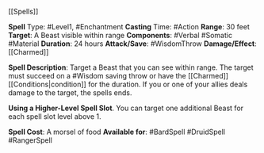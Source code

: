 [[Spells]] 

**Spell** Type: #Level1, #Enchantment
**Casting** Time: #Action 
**Range**: 30 feet
**Target**: A Beast visible within range
**Components**: #Verbal #Somatic #Material 
**Duration**: 24 hours
**Attack/Save**: #WisdomThrow
**Damage/Effect**: [[Charmed]]

**Spell Description**: 
	Target a Beast that you can see within range. The target must succeed on a #Wisdom saving throw or have the [[Charmed]] [[Conditions|condition]] for the duration. If you or one of your allies deals damage to the target, the spells ends.

**Using a Higher-Level Spell Slot**. You can target one
additional Beast for each spell slot level above 1.

**Spell Cost**: A morsel of food
**Available for**: #BardSpell #DruidSpell #RangerSpell 